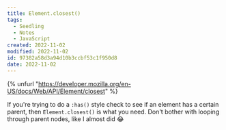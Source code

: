 ```yaml
---
title: Element.closest()
tags:
  - Seedling
  - Notes
  - JavaScript
created: 2022-11-02
modified: 2022-11-02
id: 97382a58d3a94d10b3ccbf53c1f950d8
date: 2022-11-02
---
```

{% unfurl "https://developer.mozilla.org/en-US/docs/Web/API/Element/closest" %}

If you're trying to do a `:has()` style check to see if an element has a certain parent, then `Element.closest()` is what you need. Don't bother with looping through parent nodes, like I almost did :joy: